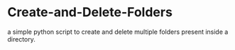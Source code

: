 # Create-and-Delete-Folders
a simple python script to create and delete multiple folders present inside a directory.
